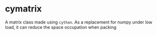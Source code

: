# cymatrix

A matrix class made using `cython`. As a replacement for numpy under low load, it can reduce the space occupation when packing

